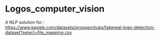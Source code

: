 # Logos_computer_vision
A NLP solution for  : https://www.kaggle.com/datasets/prosperchuks/fakereal-logo-detection-dataset?select=file_mapping.csv
